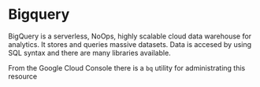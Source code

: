 # Bigquery

BigQuery is a serverless, NoOps, highly scalable cloud data warehouse for
analytics. It stores and queries massive datasets. Data is accesed by using SQL
syntax and there are many libraries available.

From the Google Cloud Console there is a `bq` utility for administrating
this resource
